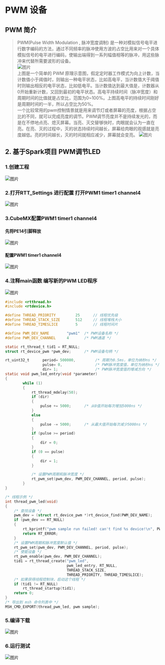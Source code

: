 # PWM 设备
## PWM 简介
> PWM(Pulse Width Modulation , 脉冲宽度调制) 是一种对模拟信号电平进行数字编码的方法，通过不同频率的脉冲使用方波的占空比用来对一个具体模拟信号的电平进行编码，使输出端得到一系列幅值相等的脉冲，用这些脉冲来代替所需要波形的设备。  
![图片](../03_PWM/image/PWM.png)  
上图是一个简单的 PWM 原理示意图，假定定时器工作模式为向上计数，当计数值小于阈值时，则输出一种电平状态，比如高电平，当计数值大于阈值时则输出相反的电平状态，比如低电平。当计数值达到最大值是，计数器从0开始重新计数，又回到最初的电平状态。高电平持续时间（脉冲宽度）和周期时间的比值就是占空比，范围为0~100%。上图高电平的持续时间刚好是周期时间的一半，所以占空比为50%。  
一个比较常用的pwm控制情景就是用来调节灯或者屏幕的亮度，根据占空比的不同，就可以完成亮度的调节。PWM调节亮度并不是持续发光的，而是在不停地点亮、熄灭屏幕。当亮、灭交替够快时，肉眼就会认为一直在亮。在亮、灭的过程中，灭的状态持续时间越长，屏幕给肉眼的观感就是亮度越低。亮的时间越长，灭的时间就相应减少，屏幕就会变亮。
![图片](../03_PWM/image/PWM2.png)
## 2. 基于Spark项目 PWM调节LED
### 1.创建工程
![图片](../03_PWM/image/创建项目.png)
### 2.打开RTT_Settings 进行配置 打开PWM1 timer1  channel4
![图片](../03_PWM/image/RTT_Settings.png)
### 3.CubeMX配置PWM1 timer1  channel4
#### 先将PE14引脚释放  
![图片](../03_PWM/image/CubeMX配置.png)  
#### 配置PWM1 timer1  channel4
![图片](../03_PWM/image/CubeMX配置2.png)
### 4.注释main函数 编写新的PWM LED程序
![图片](../03_PWM/image/注释main函数.png)
```c
#include <rtthread.h>
#include <rtdevice.h>

#define THREAD_PRIORITY         25      // 线程优先级
#define THREAD_STACK_SIZE       512     // 线程堆栈大小
#define THREAD_TIMESLICE        5       // 线程时间片

#define PWM_DEV_NAME        "pwm1"  /* PWM设备名称 */
#define PWM_DEV_CHANNEL     4       /* PWM通道 */

static rt_thread_t tid1 = RT_NULL;
struct rt_device_pwm *pwm_dev;      /* PWM设备句柄 */

rt_uint32_t      period= 500000,         /* 周期为0.5ms，单位为纳秒ns */
                 pulse= 0,               /* PWM脉冲宽度值，单位为纳秒ns */
                 dir= 1;                 /* PWM脉冲宽度值的增减方向 */
static void pwm_led_entry(void *parameter)
{
        while (1)
        {
            rt_thread_mdelay(50);
            if (dir)
            {
                pulse += 5000;      /* 从0值开始每次增加5000ns */
            }
            else
            {
                pulse -= 5000;      /* 从最大值开始每次减少5000ns */
            }
            if (pulse >= period)
            {
                dir = 0;
            }
            if (0 == pulse)
            {
                dir = 1;
            }

            /* 设置PWM周期和脉冲宽度 */
            rt_pwm_set(pwm_dev, PWM_DEV_CHANNEL, period, pulse);
        }
}

/* 线程示例 */
int thread_pwm_led(void)
{
    /* 查找设备 */
    pwm_dev = (struct rt_device_pwm *)rt_device_find(PWM_DEV_NAME);
    if (pwm_dev == RT_NULL)
    {
        rt_kprintf("pwm sample run failed! can't find %s device!\n", PWM_DEV_NAME);
        return RT_ERROR;
    }
    /* 设置PWM周期和脉冲宽度默认值 */
    rt_pwm_set(pwm_dev, PWM_DEV_CHANNEL, period, pulse);
    /* 使能设备 */
    rt_pwm_enable(pwm_dev, PWM_DEV_CHANNEL);
    tid1 = rt_thread_create("pwm_led",
                            pwm_led_entry, RT_NULL,
                            THREAD_STACK_SIZE,
                            THREAD_PRIORITY, THREAD_TIMESLICE);
    /* 如果获得线程控制块，启动这个线程 */
    if (tid1 != RT_NULL)
        rt_thread_startup(tid1);
    return 0;
}
/* 导出到 msh 命令列表中 */
MSH_CMD_EXPORT(thread_pwm_led, pwm sample);
```
### 5.编译下载
![图片](../03_PWM/image/编译下载.png)
### 6.运行测试
![图片](../03_PWM/image/项目结果.png)